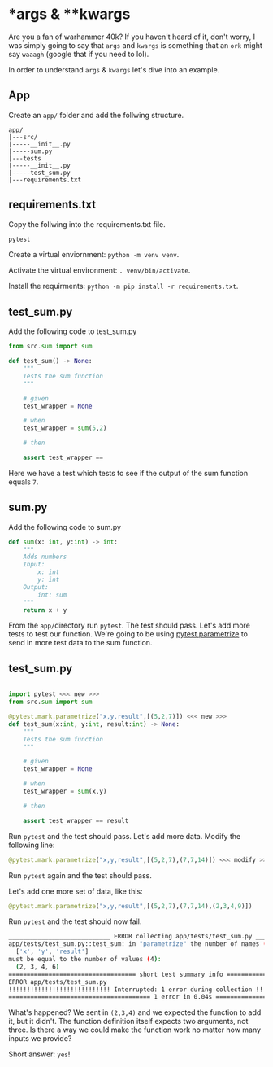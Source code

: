 # *args & **kwargs

Are you a fan of warhammer 40k? If you haven't heard of it, don't worry, I was simply going to say that `args` and `kwargs` is something that an `ork` might say `waaagh` (google that if you need to lol).

In order to understand `args` & `kwargs` let's dive into an example.

## App

Create an `app/` folder and add the follwing structure.

```
app/
|---src/
|-----__init__.py
|-----sum.py
|---tests
|-----__init__.py
|-----test_sum.py
|---requirements.txt
```

## requirements.txt

Copy the follwing into the requirements.txt file.

```python
pytest
```

Create a virtual enviornment: `python -m venv venv`.

Activate the virtual environment: `. venv/bin/activate`.

Install the requirments: `python -m pip install -r requirements.txt`.

## test_sum.py

Add the following code to test_sum.py

```python
from src.sum import sum

def test_sum() -> None:
    """
    Tests the sum function
    """

    # given
    test_wrapper = None

    # when
    test_wrapper = sum(5,2)

    # then

    assert test_wrapper == 
```

Here we have a test which tests to see if the output of the sum function equals `7`.

## sum.py

Add the following code to sum.py

```python
def sum(x: int, y:int) -> int:
    """
    Adds numbers
    Input:
        x: int
        y: int
    Output:
        int: sum
    """
    return x + y
```

From the `app/`directory run `pytest`. The test should pass.  Let's add more tests to test our function. We're going to be using [pytest parametrize](https://docs.pytest.org/en/6.2.x/parametrize.html) to send in more test data to the sum function.

## test_sum.py

```python

import pytest <<< new >>>
from src.sum import sum

@pytest.mark.parametrize("x,y,result",[(5,2,7)]) <<< new >>>
def test_sum(x:int, y:int, result:int) -> None:
    """
    Tests the sum function
    """

    # given
    test_wrapper = None

    # when
    test_wrapper = sum(x,y)

    # then

    assert test_wrapper == result

```

Run `pytest` and the test should pass. Let's add more data. Modify the following line:

```python
@pytest.mark.parametrize("x,y,result",[(5,2,7),(7,7,14)]) <<< modify >>>
```

Run `pytest` again and the test should pass.

Let's add one more set of data, like this:

```python
@pytest.mark.parametrize("x,y,result",[(5,2,7),(7,7,14),(2,3,4,9)])
```
Run `pytest` and the test should now fail.

```bash
____________________________ ERROR collecting app/tests/test_sum.py ____________________________
app/tests/test_sum.py::test_sum: in "parametrize" the number of names (3):
  ['x', 'y', 'result']
must be equal to the number of values (4):
  (2, 3, 4, 6)
=================================== short test summary info ====================================
ERROR app/tests/test_sum.py
!!!!!!!!!!!!!!!!!!!!!!!!!!!! Interrupted: 1 error during collection !!!!!!!!!!!!!!!!!!!!!!!!!!!!
======================================= 1 error in 0.04s =======================================
```

What's happened? We sent in `(2,3,4)` and we expected the function to add it, but it didn't. The function definition itself expects two arguments, not three. Is there a way we could make the function work no matter how many inputs we provide?

Short answer: `yes`!